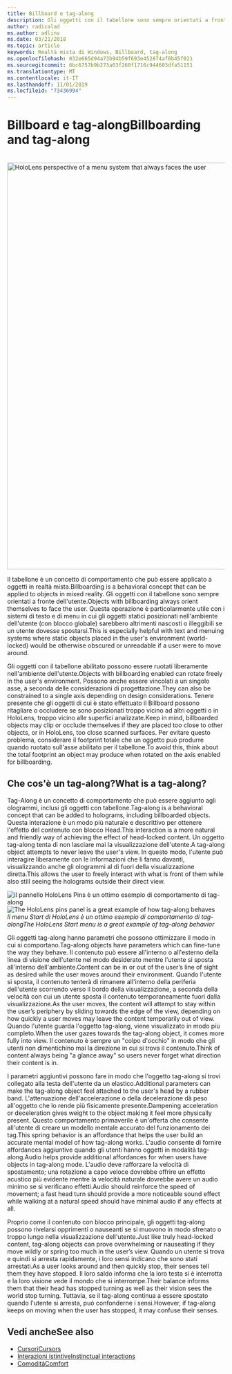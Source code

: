 ```yaml
---
title: Billboard e tag-along
description: Gli oggetti con il tabellone sono sempre orientati a fronte dell'utente.
author: radicalad
ms.author: adlinv
ms.date: 03/21/2018
ms.topic: article
keywords: Realtà mista di Windows, Billboard, tag-along
ms.openlocfilehash: 032e665d94a73b94b59f693e452874af0b45f021
ms.sourcegitcommit: 6bc6757b9b273a63f260f1716c944603dfa51151
ms.translationtype: MT
ms.contentlocale: it-IT
ms.lasthandoff: 11/01/2019
ms.locfileid: "73436994"
---
```

# <a name="billboarding-and-tag-along"></a><span data-ttu-id="c12c7-104">Billboard e tag-along</span><span class="sxs-lookup"><span data-stu-id="c12c7-104">Billboarding and tag-along</span></span>

<br>

<img src="images/billboarding-fragments.gif" alt="HoloLens perspective of a menu system that always faces the user" width="940px">

<span data-ttu-id="c12c7-105">Il tabellone è un concetto di comportamento che può essere applicato a oggetti in realtà mista.</span><span class="sxs-lookup"><span data-stu-id="c12c7-105">Billboarding is a behavioral concept that can be applied to objects in mixed reality.</span></span> <span data-ttu-id="c12c7-106">Gli oggetti con il tabellone sono sempre orientati a fronte dell'utente.</span><span class="sxs-lookup"><span data-stu-id="c12c7-106">Objects with billboarding always orient themselves to face the user.</span></span> <span data-ttu-id="c12c7-107">Questa operazione è particolarmente utile con i sistemi di testo e di menu in cui gli oggetti statici posizionati nell'ambiente dell'utente (con blocco globale) sarebbero altrimenti nascosti o illeggibili se un utente dovesse spostarsi.</span><span class="sxs-lookup"><span data-stu-id="c12c7-107">This is especially helpful with text and menuing systems where static objects placed in the user's environment (world-locked) would be otherwise obscured or unreadable if a user were to move around.</span></span>

<span data-ttu-id="c12c7-108">Gli oggetti con il tabellone abilitato possono essere ruotati liberamente nell'ambiente dell'utente.</span><span class="sxs-lookup"><span data-stu-id="c12c7-108">Objects with billboarding enabled can rotate freely in the user's environment.</span></span> <span data-ttu-id="c12c7-109">Possono anche essere vincolati a un singolo asse, a seconda delle considerazioni di progettazione.</span><span class="sxs-lookup"><span data-stu-id="c12c7-109">They can also be constrained to a single axis depending on design considerations.</span></span> <span data-ttu-id="c12c7-110">Tenere presente che gli oggetti di cui è stato effettuato il Billboard possono ritagliare o occludere se sono posizionati troppo vicino ad altri oggetti o in HoloLens, troppo vicino alle superfici analizzate.</span><span class="sxs-lookup"><span data-stu-id="c12c7-110">Keep in mind, billboarded objects may clip or occlude themselves if they are placed too close to other objects, or in HoloLens, too close scanned surfaces.</span></span> <span data-ttu-id="c12c7-111">Per evitare questo problema, considerare il footprint totale che un oggetto può produrre quando ruotato sull'asse abilitato per il tabellone.</span><span class="sxs-lookup"><span data-stu-id="c12c7-111">To avoid this, think about the total footprint an object may produce when rotated on the axis enabled for billboarding.</span></span>

## <a name="what-is-a-tag-along"></a><span data-ttu-id="c12c7-112">Che cos'è un tag-along?</span><span class="sxs-lookup"><span data-stu-id="c12c7-112">What is a tag-along?</span></span>

<span data-ttu-id="c12c7-113">Tag-Along è un concetto di comportamento che può essere aggiunto agli ologrammi, inclusi gli oggetti con tabellone.</span><span class="sxs-lookup"><span data-stu-id="c12c7-113">Tag-along is a behavioral concept that can be added to holograms, including billboarded objects.</span></span> <span data-ttu-id="c12c7-114">Questa interazione è un modo più naturale e descrittivo per ottenere l'effetto del contenuto con blocco Head.</span><span class="sxs-lookup"><span data-stu-id="c12c7-114">This interaction is a more natural and friendly way of achieving the effect of head-locked content.</span></span> <span data-ttu-id="c12c7-115">Un oggetto tag-along tenta di non lasciare mai la visualizzazione dell'utente.</span><span class="sxs-lookup"><span data-stu-id="c12c7-115">A tag-along object attempts to never leave the user's view.</span></span> <span data-ttu-id="c12c7-116">In questo modo, l'utente può interagire liberamente con le informazioni che li fanno davanti, visualizzando anche gli ologrammi al di fuori della visualizzazione diretta.</span><span class="sxs-lookup"><span data-stu-id="c12c7-116">This allows the user to freely interact with what is front of them while also still seeing the holograms outside their direct view.</span></span>

<span data-ttu-id="c12c7-117">![il pannello HoloLens Pins è un ottimo esempio di comportamento di tag-along](images/tagalong-1000px.jpg)</span><span class="sxs-lookup"><span data-stu-id="c12c7-117">![The HoloLens pins panel is a great example of how tag-along behaves](images/tagalong-1000px.jpg)</span></span><br>
<span data-ttu-id="c12c7-118">*Il menu Start di HoloLens è un ottimo esempio di comportamento di tag-along*</span><span class="sxs-lookup"><span data-stu-id="c12c7-118">*The HoloLens Start menu is a great example of tag-along behavior*</span></span>

<span data-ttu-id="c12c7-119">Gli oggetti tag-along hanno parametri che possono ottimizzare il modo in cui si comportano.</span><span class="sxs-lookup"><span data-stu-id="c12c7-119">Tag-along objects have parameters which can fine-tune the way they behave.</span></span> <span data-ttu-id="c12c7-120">Il contenuto può essere all'interno o all'esterno della linea di visione dell'utente nel modo desiderato mentre l'utente si sposta all'interno dell'ambiente.</span><span class="sxs-lookup"><span data-stu-id="c12c7-120">Content can be in or out of the user’s line of sight as desired while the user moves around their environment.</span></span> <span data-ttu-id="c12c7-121">Quando l'utente si sposta, il contenuto tenterà di rimanere all'interno della periferia dell'utente scorrendo verso il bordo della visualizzazione, a seconda della velocità con cui un utente sposta il contenuto temporaneamente fuori dalla visualizzazione.</span><span class="sxs-lookup"><span data-stu-id="c12c7-121">As the user moves, the content will attempt to stay within the user’s periphery by sliding towards the edge of the view, depending on how quickly a user moves may leave the content temporarily out of view.</span></span> <span data-ttu-id="c12c7-122">Quando l'utente guarda l'oggetto tag-along, viene visualizzato in modo più completo.</span><span class="sxs-lookup"><span data-stu-id="c12c7-122">When the user gazes towards the tag-along object, it comes more fully into view.</span></span> <span data-ttu-id="c12c7-123">Il contenuto è sempre un "colpo d'occhio" in modo che gli utenti non dimentichino mai la direzione in cui si trova il contenuto.</span><span class="sxs-lookup"><span data-stu-id="c12c7-123">Think of content always being "a glance away" so users never forget what direction their content is in.</span></span>

<span data-ttu-id="c12c7-124">I parametri aggiuntivi possono fare in modo che l'oggetto tag-along si trovi collegato alla testa dell'utente da un elastico.</span><span class="sxs-lookup"><span data-stu-id="c12c7-124">Additional parameters can make the tag-along object feel attached to the user's head by a rubber band.</span></span> <span data-ttu-id="c12c7-125">L'attenuazione dell'accelerazione o della decelerazione dà peso all'oggetto che lo rende più fisicamente presente.</span><span class="sxs-lookup"><span data-stu-id="c12c7-125">Dampening acceleration or deceleration gives weight to the object making it feel more physically present.</span></span> <span data-ttu-id="c12c7-126">Questo comportamento primaverile è un'offerta che consente all'utente di creare un modello mentale accurato del funzionamento dei tag.</span><span class="sxs-lookup"><span data-stu-id="c12c7-126">This spring behavior is an affordance that helps the user build an accurate mental model of how tag-along works.</span></span> <span data-ttu-id="c12c7-127">L'audio consente di fornire affordances aggiuntive quando gli utenti hanno oggetti in modalità tag-along.</span><span class="sxs-lookup"><span data-stu-id="c12c7-127">Audio helps provide additional affordances for when users have objects in tag-along mode.</span></span> <span data-ttu-id="c12c7-128">L'audio deve rafforzare la velocità di spostamento; una rotazione a capo veloce dovrebbe offrire un effetto acustico più evidente mentre la velocità naturale dovrebbe avere un audio minimo se si verificano effetti.</span><span class="sxs-lookup"><span data-stu-id="c12c7-128">Audio should reinforce the speed of movement; a fast head turn should provide a more noticeable sound effect while walking at a natural speed should have minimal audio if any effects at all.</span></span>

<span data-ttu-id="c12c7-129">Proprio come il contenuto con blocco principale, gli oggetti tag-along possono rivelarsi opprimenti o nauseanti se si muovono in modo sfrenato o troppo lungo nella visualizzazione dell'utente.</span><span class="sxs-lookup"><span data-stu-id="c12c7-129">Just like truly head-locked content, tag-along objects can prove overwhelming or nauseating if they move wildly or spring too much in the user’s view.</span></span> <span data-ttu-id="c12c7-130">Quando un utente si trova e quindi si arresta rapidamente, i loro sensi indicano che sono stati arrestati.</span><span class="sxs-lookup"><span data-stu-id="c12c7-130">As a user looks around and then quickly stop, their senses tell them they have stopped.</span></span> <span data-ttu-id="c12c7-131">Il loro saldo informa che la loro testa si è interrotta e la loro visione vede il mondo che si interrompe.</span><span class="sxs-lookup"><span data-stu-id="c12c7-131">Their balance informs them that their head has stopped turning as well as their vision sees the world stop turning.</span></span> <span data-ttu-id="c12c7-132">Tuttavia, se il tag-along continua a essere spostato quando l'utente si arresta, può confonderne i sensi.</span><span class="sxs-lookup"><span data-stu-id="c12c7-132">However, if tag-along keeps on moving when the user has stopped, it may confuse their senses.</span></span>

## <a name="see-also"></a><span data-ttu-id="c12c7-133">Vedi anche</span><span class="sxs-lookup"><span data-stu-id="c12c7-133">See also</span></span>
* [<span data-ttu-id="c12c7-134">Cursori</span><span class="sxs-lookup"><span data-stu-id="c12c7-134">Cursors</span></span>](cursors.md)
* [<span data-ttu-id="c12c7-135">Interazioni istintive</span><span class="sxs-lookup"><span data-stu-id="c12c7-135">Instinctual interactions</span></span>](interaction-fundamentals.md)
* [<span data-ttu-id="c12c7-136">Comodità</span><span class="sxs-lookup"><span data-stu-id="c12c7-136">Comfort</span></span>](comfort.md)
